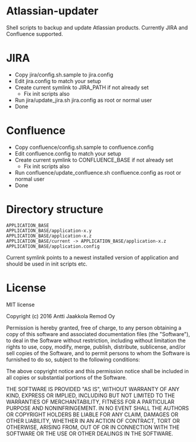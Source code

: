 Atlassian-updater
=================

Shell scripts to backup and update Atlassian products. Currently JIRA and
Confluence supported.

JIRA
====

* Copy jira/config.sh.sample to jira.config
* Edit jira.config to match your setup
* Create current symlink to JIRA_PATH if not already set
   * Fix init scripts also
* Run jira/update_jira.sh jira.config as root or normal user
* Done

Confluence
==========

* Copy confluence/config.sh.sample to confluence.config
* Edit confluence.config to match your setup
* Create current symlink to CONFLUENCE_BASE if not already set
   * Fix init scripts also
* Run confluence/update_confluence.sh confluence.config as root or normal user
* Done

Directory structure
===================

    APPLICATION_BASE
    APPLICATION_BASE/application-x.y
    APPLICATION_BASE/application-x.z
    APPLICATION_BASE/current -> APPLICATION_BASE/application-x.z
    APPLICATION_BASE/application.config

Current symlink points to a newest installed version of application and should
be used in init scripts etc.

License
=======

MIT license

Copyright (c) 2016 Antti Jaakkola Remod Oy

Permission is hereby granted, free of charge, to any person obtaining a copy of
this software and associated documentation files (the "Software"), to deal in
the Software without restriction, including without limitation the rights to
use, copy, modify, merge, publish, distribute, sublicense, and/or sell copies
of the Software, and to permit persons to whom the Software is furnished to do
so, subject to the following conditions:

The above copyright notice and this permission notice shall be included in all
copies or substantial portions of the Software.

THE SOFTWARE IS PROVIDED "AS IS", WITHOUT WARRANTY OF ANY KIND, EXPRESS OR
IMPLIED, INCLUDING BUT NOT LIMITED TO THE WARRANTIES OF MERCHANTABILITY, FITNESS
FOR A PARTICULAR PURPOSE AND NONINFRINGEMENT. IN NO EVENT SHALL THE AUTHORS OR
COPYRIGHT HOLDERS BE LIABLE FOR ANY CLAIM, DAMAGES OR OTHER LIABILITY, WHETHER
IN AN ACTION OF CONTRACT, TORT OR OTHERWISE, ARISING FROM, OUT OF OR IN
CONNECTION WITH THE SOFTWARE OR THE USE OR OTHER DEALINGS IN THE SOFTWARE.